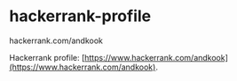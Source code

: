 # hackerrank-profile
hackerrank.com/andkook

Hackerrank profile: [https://www.hackerrank.com/andkook](https://www.hackerrank.com/andkook).
